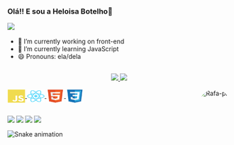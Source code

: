 ### Olá!! E sou a Heloisa Botelho👋
![](https://komarev.com/ghpvc/?username=Heloisa-Botelho&color=blueviolet) 

- 🔭 I’m currently working on front-end
- 🌱 I’m currently learning JavaScript
- 😄 Pronouns: ela/dela
##
<div align="center">
  <a href="https://github.com/Heloisa-Botelho">
  <img height="180em" src="https://github-readme-stats.vercel.app/api?username=Heloisa-Botelho&show_icons=true&theme=cobalt&include_all_commits=true&count_private=true"/>
  <img height="180em" src="https://github-readme-stats.vercel.app/api/top-langs/?username=Heloisa-Botelho&layout=compact&langs_count=7&theme=cobalt"/>
</div>
<div style="display: inline_block"><br>
  <img align="center" alt="Rafa-Js" height="30" width="40" src="https://raw.githubusercontent.com/devicons/devicon/master/icons/javascript/javascript-plain.svg">
  <img align="center" alt="Rafa-React" height="30" width="40" src="https://raw.githubusercontent.com/devicons/devicon/master/icons/react/react-original.svg">
  <img align="center" alt="Rafa-HTML" height="30" width="40" src="https://raw.githubusercontent.com/devicons/devicon/master/icons/html5/html5-original.svg">
  <img align="center" alt="Rafa-CSS" height="30" width="40" src="https://raw.githubusercontent.com/devicons/devicon/master/icons/css3/css3-original.svg">
  <img align="right" alt="Rafa-pic" height="150" style="border-radius:50px;"
  src="https://i.picasion.com/pic92/9b1adb0dcd7d838b42b9ffdc9898657b.gif"?width=676&height=676"/>
</div>
  
  ##
   
<div> 
  <a href="https://instagram.com" target="_blank"><img src="https://img.shields.io/badge/-Instagram-%23E4405F?style=for-the-badge&logo=instagram&logoColor=white" target="_blank"></a>
 <a href="https://discord.gg" target="_blank"><img src="https://img.shields.io/badge/Discord-7289DA?style=for-the-badge&logo=discord&logoColor=white" target="_blank"></a> 
  <a href = "mailto:contato@gmail.com"><img src="https://img.shields.io/badge/-Gmail-%23333?style=for-the-badge&logo=gmail&logoColor=white" target="_blank"></a>
  <a href="https://www.linkedin.com" target="_blank"><img src="https://img.shields.io/badge/-LinkedIn-%230077B5?style=for-the-badge&logo=linkedin&logoColor=white" target="_blank"></a> 
  
   ![Snake animation](https://github.com/Heloisa-Botelho/Heloisa-Botelho/blob/output/github-contribution-grid-snake.svg)
 
</div>
